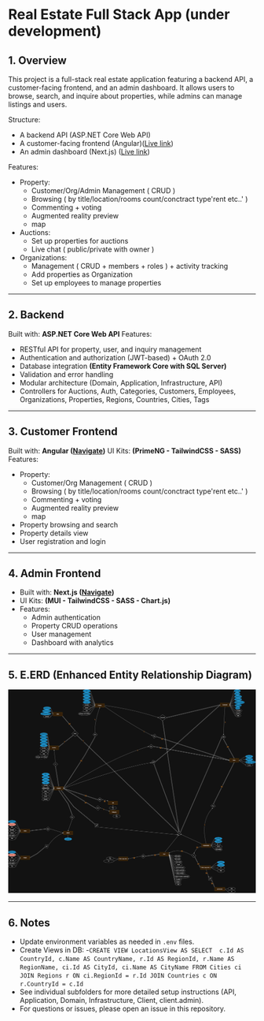 # Real Estate Full Stack App (under development)

## 1. Overview 

This project is a full-stack real estate application featuring a backend API, a customer-facing frontend, and an admin dashboard. It allows users to browse, search, and inquire about properties, while admins can manage listings and users.

Structure:

- A backend API (ASP.NET Core Web API)
- A customer-facing frontend (Angular)([Live link](https://real-estate-full-stack-yn.vercel.app/))
- An admin dashboard (Next.js) ([Live link](https://real-estate-admin-yn.vercel.app))

Features:

- Property: 
	- Customer/Org/Admin Management ( CRUD )
	- Browsing ( by title/location/rooms count/conctract type'rent etc..' )
	- Commenting + voting
	- Augmented reality preview
	- map 
- Auctions:
	- Set up properties for auctions
	- Live chat ( public/private with owner )
- Organizations:
	- Management ( CRUD + members + roles ) + activity tracking
	- Add properties as Organization
	- Set up employees to manage properties

---

## 2. Backend

Built with: **ASP.NET Core Web API**
Features:
- RESTful API for property, user, and inquiry management
- Authentication and authorization (JWT-based) + OAuth 2.0
- Database integration **(Entity Framework Core with SQL Server)**
- Validation and error handling
- Modular architecture (Domain, Application, Infrastructure, API)
- Controllers for Auctions, Auth, Categories, Customers, Employees, Organizations, Properties, Regions, Countries, Cities, Tags

---

## 3. Customer Frontend

Built with: **Angular ([Navigate](url))**
UI Kits: **(PrimeNG - TailwindCSS - SASS)**
Features:
- Property: 
  - Customer/Org Management ( CRUD )
  - Browsing ( by title/location/rooms count/conctract type'rent etc..' )
  - Commenting + voting
  - Augmented reality preview
  - map 
- Property browsing and search
- Property details view
- User registration and login

---

## 4. Admin Frontend

- Built with: **Next.js ([Navigate](url))**
- UI Kits: **(MUI - TailwindCSS - SASS - Chart.js)**
- Features:
  - Admin authentication
  - Property CRUD operations
  - User management
  - Dashboard with analytics

---

## 5. E.ERD (Enhanced Entity Relationship Diagram)

![ERD](docs/eerd.png)

---

## 6. Notes

- Update environment variables as needed in `.env` files.
- Create Views in DB:
  -``CREATE VIEW LocationsView AS
     SELECT 
        c.Id AS CountryId, c.Name AS CountryName,
        r.Id AS RegionId, r.Name AS RegionName,
        ci.Id AS CityId, ci.Name AS CityName
     FROM Cities ci
     JOIN Regions r ON ci.RegionId = r.Id
     JOIN Countries c ON r.CountryId = c.Id
	``
- See individual subfolders for more detailed setup instructions (API, Application, Domain, Infrastructure, Client, client.admin).
- For questions or issues, please open an issue in this repository.

